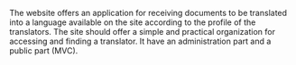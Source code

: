 The website offers an application for receiving documents to be translated 
into a language available on the site according to the profile of the translators.
The site should offer a simple and practical organization for accessing and finding 
a translator.
It have an administration part and a public part (MVC).